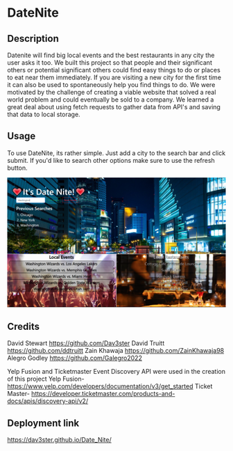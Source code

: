 # DateNite
## Description

Datenite will find big local events and the best restaurants in any city the user asks it too. We built this project so that people and their significant others or potential significant others could find easy things to do or places to eat near them immediately. If you are visiting a new city for the first time it can also be used to spontaneously help you find things to do. We were motivated by the challenge of creating a viable website that solved a real world problem and could eventually be sold to a company. We learned a great deal about using fetch requests to gather data from API's and saving that data to local storage.

## Usage

To use DateNite, its rather simple. Just add a city to the search bar and click submit. If you'd like to search other options make sure to use the refresh button. 

![Image](./assets/Images/ReadmeImg.png)

## Credits

David Stewart https://github.com/Dav3ster
David Truitt https://github.com/ddtruitt
Zain Khawaja https://github.com/ZainKhawaja98
Alegro Godley https://github.com/Galegro2022


Yelp Fusion and Ticketmaster Event Discovery API were used in the creation of this project
Yelp Fusion- https://www.yelp.com/developers/documentation/v3/get_started
Ticket Master- https://developer.ticketmaster.com/products-and-docs/apis/discovery-api/v2/

## Deployment link

https://dav3ster.github.io/Date_Nite/
